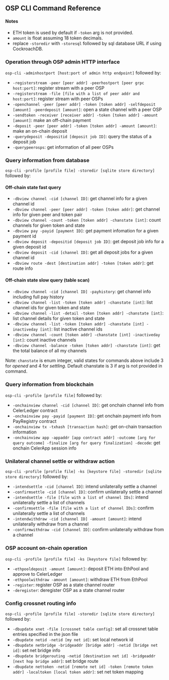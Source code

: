 ## OSP CLI Command Reference

#### Notes
* ETH token is used by default if `-token` arg is not provided.
* `amount` is float assuming 18 token decimals.
* replace `-storedir` with `-storesql` followed by sql database URL if using CockroachDB.

### Operation through OSP admin HTTP interface

`osp-cli -adminhostport [host:port of admin http endpoint]` followed by:

* `-registerstream -peer [peer addr] -peerhostport [peer grpc host:port]`: register stream with a peer OSP
* `-registerstream -file [file with a list of peer addr and host:port]`: register stream with peer OSPs
* `-openchannel -peer [peer addr] -token [token addr] -selfdeposit [amount] -peerdeposit [amount]`: open a state channel with a peer OSP
* `-sendtoken -receiver [receiver addr] -token [token addr] -amount [amount]`: make an off-chain payment
* `-deposit -peer [peer addr] -token [token addr] -amount [amount]`: make an on-chain deposit
* `-querydeposit -depositid [deposit job ID]`: query the status of a deposit job
* `-querypeerosps`: get information of all peer OSPs

### Query information from database

`osp-cli -profile [profile file] -storedir [sqlite store directory]` followed by:

#### Off-chain state fast query
* `-dbview channel -cid [channel ID]`: get channel info for a given channel id
* `-dbview channel -peer [peer addr] -token [token addr]`: get channel info for given peer and token pair
* `-dbview channel -count -token [token addr] -chanstate [int]`: count channels for given token and state
* `-dbview pay -payid [payment ID]`: get payment infomation for a given payment id
* `-dbview deposit -depositid [deposit job ID]`: get deposit job info for a given deposit id
* `-dbview deposit -cid [channel ID]`: get all deposit jobs for a given channel id
* `-dbview route -dest [destination addr] -token [token addr]`: get route info

#### Off-chain state slow query (table scan)
* `-dbview channel -cid [channel ID] -payhistory`: get channel info including full pay history
* `-dbview channel -list -token [token addr] -chanstate [int]`: list channel ids for given token and state
* `-dbview channel -list -detail -token [token addr] -chanstate [int]`: list channel details for given token and state
* `-dbview channel -list -token [token addr] -chanstate [int] -inactiveday [int]`: list inactive channel ids
* `-dbview channel -count [token addr] -chanstate [int] -inactiveday [int]`: count inactive channels
* `-dbview channel -balance -token [token addr] -chanstate [int]`: get the total balance of all my channels

Note: `chanstate` is enum integer, valid states for commands above include 3 for *opened* and 4 for *settling*. Default chanstate is 3 if arg is not provided in command.

### Query information from blockchain
`osp-cli -profile [profile file]` followed by:

* `-onchainview channel -cid [channel ID]`: get onchain channel info from CelerLedger contract
* `-onchainview pay -payid [payment ID]`: get onchain payment info from PayRegistry contract
* `-onchainview tx -txhash [transaction hash]`: get on-chain transaction information
* `-onchainview app -appaddr [app contract addr] -outcome [arg for query outcome] -finalize [arg for query finalization] -decode`: get onchain CelerApp session info

### Unilateral channel settle or withdraw action 

`osp-cli -profile [profile file] -ks [keystore file] -storedir [sqlite store directory]` followed by:

* `-intendsettle -cid [channel ID]`: intend unilaterally settle a channel
* `-confirmsettle -cid [channel ID]`: confirm unilaterally settle a channel
* `-intendsettle -file [file with a list of channel IDs]`: intend unilaterally settle a list of channels
* `-confirmsettle -file [file with a list of channel IDs]`: confirm unilaterally settle a list of channels
* `-intendwithdraw -cid [channel ID] -amount [amount]`: intend unilaterally withdraw from a channel
* `-confirmwithdraw -cid [channel ID]`: confirm unilaterally withdraw from a channel

### OSP account on-chain operation

`osp-cli -profile [profile file] -ks [keystore file]` followed by:

* `-ethpooldeposit -amount [amount]`: deposit ETH into EthPool and approve to CelerLedger
* `-ethpoolwithdraw -amount [amount]`: withdraw ETH from EthPool
* `-register`: register OSP as a state channel router
* `-deregister`: deregister OSP as a state channel router

### Config crossnet routing info

`osp-cli -profile [profile file] -storedir [sqlite store directory]` followed by:

* `-dbupdate xnet -file [crossnet table config]`: set all crossnet table entries specified in the json file
* `-dbupdate netid -netid [my net id]`: set local network id
* `-dbupdate netbridge -bridgeaddr [bridge addr] -netid [bridge net id]`: set net bridge info
* `-dbupdate bridgerouting -netid [destination net id] -bridgeaddr [next hop bridge addr]`: set bridge route
* `-dbupdate nettoken -netid [remote net id] -token [remote token addr] -localtoken [local token addr]`: set net token mapping